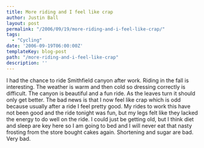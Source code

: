 ```yaml
---
title: More riding and I feel like crap
author: Justin Ball
layout: post
permalink: "/2006/09/19/more-riding-and-i-feel-like-crap/"
tags:
  - "Cycling"
date: '2006-09-19T06:00:00Z'
templateKey: blog-post
path: "/more-riding-and-i-feel-like-crap"
description: ''
---
```


I had the chance to ride Smithfield canyon after work. Riding in the fall is interesting. The weather is warm and then cold so dressing correctly is difficult. The canyon is beautiful and a fun ride. As the leaves turn it should only get better.
The bad news is that I now feel like crap which is odd because usually after a ride I feel pretty good. My rides to work this have not been good and the ride tonight was fun, but my legs felt like they lacked the energy to do well on the ride.
I could just be getting old, but I think diet and sleep are key here so I am going to bed and I will never eat that nasty frosting from the store bought cakes again. Shortening and sugar are bad. Very bad.
